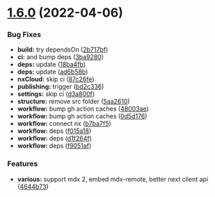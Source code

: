 # [1.6.0](https://github.com/knitkode/kjam/compare/v1.5.2...v1.6.0) (2022-04-06)

### Bug Fixes

- **build:** try dependsOn ([2b717bf](https://github.com/knitkode/kjam/commit/2b717bfc7c385590ba90a51b4eab8018aabbcb30))
- **ci:** and bump deps ([3ba9280](https://github.com/knitkode/kjam/commit/3ba9280ea01a671a36bafbf67009f5dffb318d35))
- **deps:** update ([18ba4fb](https://github.com/knitkode/kjam/commit/18ba4fb83df428b938b10dd961eec77c395edb6a))
- **deps:** update ([ad6b58b](https://github.com/knitkode/kjam/commit/ad6b58bbcb3ca92d093f2e36c5b3dcb20c78dde5))
- **nxCloud:** skip ci ([87c26fe](https://github.com/knitkode/kjam/commit/87c26fe4f5cbb48898942595e9ac3a150045fd3c))
- **publishing:** trigger ([bd2c336](https://github.com/knitkode/kjam/commit/bd2c33669164c84422a90d83842d45eb6c50da71))
- **settings:** skip ci ([d3a800f](https://github.com/knitkode/kjam/commit/d3a800f4c0d8afdd0f00e56bbde6ece5395c8238))
- **structure:** remove src folder ([5aa2610](https://github.com/knitkode/kjam/commit/5aa2610f8ae79b2e1b7ca5d3c3aaefaa33408e0c))
- **workflow:** bump gh action caches ([48003ae](https://github.com/knitkode/kjam/commit/48003aeed8ce5a9d89bbc82058b97c32558bfb36))
- **workflow:** bump gh action caches ([0d5d176](https://github.com/knitkode/kjam/commit/0d5d176a1cebc3c5ec0edc773824784481117f18))
- **workflow:** connect nx ([b7ba7f5](https://github.com/knitkode/kjam/commit/b7ba7f577a41feb05301656e44b38bae621d929d))
- **workflow:** deps ([f015a18](https://github.com/knitkode/kjam/commit/f015a181ae6cafd899a4a62ccc8bc27f4c664939))
- **workflow:** deps ([d1f264f](https://github.com/knitkode/kjam/commit/d1f264f4635b85d687e9feec5f55823560bd4b7b))
- **workflow:** deps ([f9051af](https://github.com/knitkode/kjam/commit/f9051af7c6c3ea34d6846b448fd7ffe628824fc6))

### Features

- **various:** support mdx 2, embed mdx-remote, better next client api ([4644b73](https://github.com/knitkode/kjam/commit/4644b737faba078c5df0ba9dd8b464670acffd5d))
